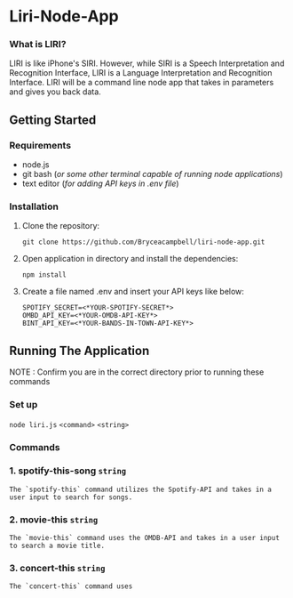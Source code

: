 # Liri-Node-App

### **What is LIRI?**

LIRI is like iPhone's SIRI. However, while SIRI is a Speech Interpretation and Recognition Interface, LIRI is a Language Interpretation and Recognition Interface. LIRI will be a command line node app that takes in parameters and gives you back data.

## Getting Started

### **Requirements**

* node.js
* git bash (*or some other terminal capable of running node applications*)
* text editor (*for adding API keys in .env file*)

### **Installation**

1. Clone the repository:

    `git clone https://github.com/Bryceacampbell/liri-node-app.git`

2.  Open application in directory and install the dependencies:

    `npm install`

3. Create a file named .env and insert your API keys like below:

    ```SPOTIFY_ID=<*YOUR-SPOTIFY-ID*>  
    SPOTIFY_SECRET=<*YOUR-SPOTIFY-SECRET*>  
    OMBD_API_KEY=<*YOUR-OMDB-API-KEY*>  
    BINT_API_KEY=<*YOUR-BANDS-IN-TOWN-API-KEY*>
    ```

## Running The Application

NOTE : Confirm you are in the correct directory prior to running these commands
    
### **Set up**

`node liri.js` `<command>` `<string>`

### **Commands**

### 1. spotify-this-song `string`

    The `spotify-this` command utilizes the Spotify-API and takes in a user input to search for songs.

### 2. movie-this `string`

    The `movie-this` command uses the OMDB-API and takes in a user input to search a movie title.

### 3. concert-this `string`

    The `concert-this` command uses





